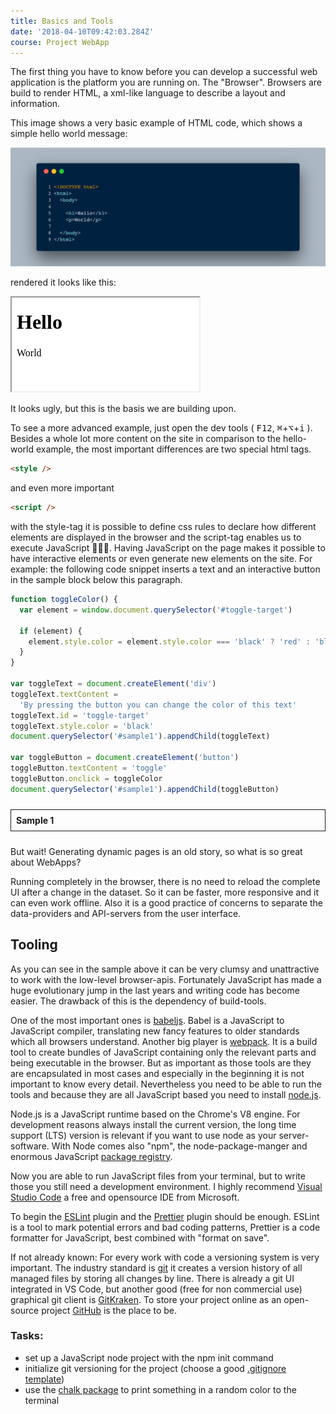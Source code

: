 ```yaml
---
title: Basics and Tools
date: '2018-04-10T09:42:03.284Z'
course: Project WebApp
---
```


The first thing you have to know before you can develop a
successful web application is the platform you are running
on. The "Browser". Browsers are build to render HTML, a
xml-like language to describe a layout and information.

This image shows a very basic example of HTML code, which
shows a simple hello world message:

![basic html](./html-hello-world.png)

rendered it looks like this:

<iframe style="background: white;" srcdoc="<!DocType html><html><body><h1>Hello</h1><p>World</p></body></html>" ></iframe>

It looks ugly, but this is the basis we are building upon.

To see a more advanced example, just open the dev tools (
<kbd>F12</kbd>, <kbd>⌘</kbd>+<kbd>⌥</kbd>+<kbd>i</kbd> ).
Besides a whole lot more content on the site in comparison
to the hello-world example, the most important differences
are two special html tags.

```html
<style />
```

and even more important

```html
<script />
```

with the style-tag it is possible to define css rules to
declare how different elements are displayed in the browser
and the script-tag enables us to execute JavaScript 🎉🎉🎉.
Having JavaScript on the page makes it possible to have
interactive elements or even generate new elements on the
site. For example: the following code snippet inserts a text
and an interactive button in the sample block below this
paragraph.

```js
function toggleColor() {
  var element = window.document.querySelector('#toggle-target')

  if (element) {
    element.style.color = element.style.color === 'black' ? 'red' : 'black'
  }
}

var toggleText = document.createElement('div')
toggleText.textContent =
  'By pressing the button you can change the color of this text'
toggleText.id = 'toggle-target'
toggleText.style.color = 'black'
document.querySelector('#sample1').appendChild(toggleText)

var toggleButton = document.createElement('button')
toggleButton.textContent = 'toggle'
toggleButton.onclick = toggleColor
document.querySelector('#sample1').appendChild(toggleButton)
```

<div style="border: 1px solid; padding: 8px;margin: 24px 0;" id="sample1"><b>Sample 1</b></div>

But wait! Generating dynamic pages is an old story, so what
is so great about WebApps?

Running completely in the browser, there is no need to
reload the complete UI after a change in the dataset. So it
can be faster, more responsive and it can even work offline.
Also it is a good practice of concerns to separate the
data-providers and API-servers from the user interface.

## Tooling

As you can see in the sample above it can be very clumsy and
unattractive to work with the low-level browser-apis.
Fortunately JavaScript has made a huge evolutionary jump in
the last years and writing code has become easier. The
drawback of this is the dependency of build-tools.

One of the most important ones is
[babeljs](https://babeljs.io). Babel is a JavaScript to
JavaScript compiler, translating new fancy features to older
standards which all browsers understand. Another big player
is [webpack](https://webpack.js.org/). It is a build tool to
create bundles of JavaScript containing only the relevant
parts and being executable in the browser. But as important
as those tools are they are encapsulated in most cases and
especially in the beginning it is not important to know
every detail. Nevertheless you need to be able to run the
tools and because they are all JavaScript based you need to
install [node.js](https://nodejs.org).

Node.js is a JavaScript runtime based on the Chrome's V8
engine. For development reasons always install the current
version, the long time support (LTS) version is relevant if
you want to use node as your server-software. With Node
comes also "npm", the node-package-manger and enormous
JavaScript [package registry](https://www.npmjs.com/).

Now you are able to run JavaScript files from your terminal,
but to write those you still need a development environment.
I highly recommend
[Visual Studio Code](https://code.visualstudio.com/) a free
and opensource IDE from Microsoft.

To begin the
[ESLint](https://marketplace.visualstudio.com/items?itemName=dbaeumer.vscode-eslint)
plugin and the
[Prettier](https://marketplace.visualstudio.com/items?itemName=esbenp.prettier-vscode)
plugin should be enough. ESLint is a tool to mark potential
errors and bad coding patterns, Prettier is a code formatter
for JavaScript, best combined with "format on save".

If not already known: For every work with code a versioning
system is very important. The industry standard is
[git](https://git-scm.com/) it creates a version history of
all managed files by storing all changes by line. There is
already a git UI integrated in VS Code, but another good
(free for non commercial use) graphical git client is
[GitKraken](https://www.gitkraken.com/). To store your
project online as an open-source project
[GitHub](https://github.com/) is the place to be.

### Tasks:

- set up a JavaScript node project with the npm init command
- initialize git versioning for the project (choose a good
  [.gitignore template](https://github.com/github/gitignore))
- use the
  [chalk package](https://www.npmjs.com/package/chalk) to
  print something in a random color to the terminal
